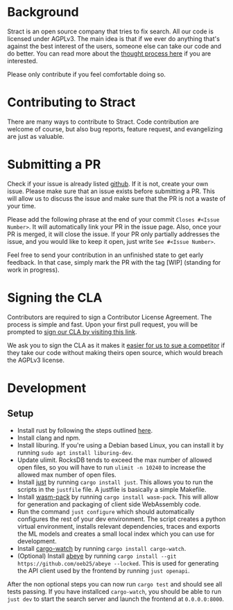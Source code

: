 # Background
Stract is an open source company that tries to fix search.
All our code is licensed under AGPLv3.
The main idea is that if we ever do anything that's against the best interest of the users, someone else can take our code and do better. You can read more about the [thought process here](https://github.com/StractOrg/stract/discussions/150#discussioncomment-8476851) if you are interested.

Please only contribute if you feel comfortable doing so.

# Contributing to Stract
There are many ways to contribute to Stract.
Code contribution are welcome of course, but also
bug reports, feature request, and evangelizing are just as valuable.

# Submitting a PR
Check if your issue is already listed [github](https://github.com/StractOrg/stract/issues).
If it is not, create your own issue. Please make sure that an issue exists before
submitting a PR. This will allow us to discuss the issue and make sure that the
PR is not a waste of your time.

Please add the following phrase at the end of your commit `Closes #<Issue Number>`.
It will automatically link your PR in the issue page. Also, once your PR is merged, it will
close the issue. If your PR only partially addresses the issue, and you would like to
keep it open, just write `See #<Issue Number>`.

Feel free to send your contribution in an unfinished state to get early feedback.
In that case, simply mark the PR with the tag [WIP] (standing for work in progress).

# Signing the CLA
Contributors are required to sign a Contributor License Agreement.
The process is simple and fast. Upon your first pull request, you will be prompted to
[sign our CLA by visiting this link](https://cla-assistant.io/StractOrg/stract).

We ask you to sign the CLA as it makes it [easier for us to sue a competitor](https://softwareengineering.stackexchange.com/questions/168020/how-signing-out-a-cla-prevents-legal-issues-in-open-source-projects/168026#168026)
if they take our code without making theirs open source, which would breach the AGPLv3 license.

# Development
## Setup
* Install rust by following the steps outlined [here](https://www.rust-lang.org/tools/install).
* Install clang and npm.
* Install liburing. If you're using a Debian based Linux, you can install it by running `sudo apt install liburing-dev`.
* Update ulimit. RocksDB tends to exceed the max number of allowed open files, so you will have to run `ulimit -n 10240` to increase the allowed max number of open files.
* Install [just](https://github.com/casey/just) by running `cargo install just`. This allows you to run the scripts in the `justfile` file. A justfile is basically a simple Makefile.
* Install [wasm-pack](https://rustwasm.github.io/wasm-pack/installer/) by running `cargo install wasm-pack`. This will allow for generation and packaging of client side WebAssembly code.
* Run the command `just configure` which should automatically configures the rest of your dev environment. The script creates a python virtual environment, installs relevant dependencies, traces and exports the ML models and creates a small local index which you can use for development.
* Install [cargo-watch](https://github.com/watchexec/cargo-watch) by running `cargo install cargo-watch`.
* (Optional) Install [abeye](https://github.com/oeb25/abeye) by running `cargo install --git https://github.com/oeb25/abeye --locked`. This is used for generating the API client used by the frontend by running `just openapi`.

After the non optional steps you can now run `cargo test` and should see all tests passing. If you have installced `cargo-watch`, you should be able to run `just dev` to start the search server and launch the frontend at `0.0.0.0:8000`.
